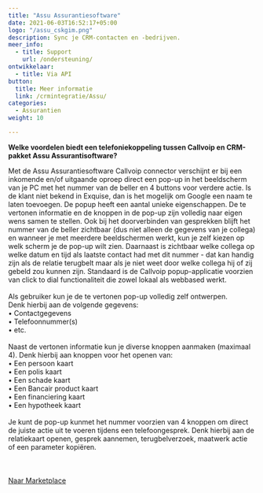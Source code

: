 ```yaml
---
title: "Assu Assurantiesoftware"
date: 2021-06-03T16:52:17+05:00
logo: "/assu_cskgim.png"
description: Sync je CRM-contacten en -bedrijven.
meer_info:
  - title: Support
    url: /ondersteuning/
ontwikkelaar:
  - title: Via API
button:
  title: Meer informatie
  link: /crmintegratie/Assu/
categories:
  - Assurantien
weight: 10

---
```


**Welke voordelen biedt een telefoniekoppeling tussen Callvoip en CRM-pakket Assu Assurantisoftware?**

Met de Assu Assurantiesoftware Callvoip connector verschijnt er bij een inkomende en/of uitgaande oproep direct een pop-up in het beeldscherm van je PC met het nummer van de beller en 4 buttons voor verdere actie. Is de klant niet bekend in Exquise, dan is het mogelijk om Google een naam te laten toevoegen. 
De popup heeft een aantal unieke eigenschappen. De te vertonen informatie en de knoppen in de pop-up zijn volledig naar eigen wens samen te stellen. Ook bij het doorverbinden van gesprekken blijft het nummer van de beller zichtbaar (dus niet alleen de gegevens van je collega) en wanneer je met meerdere beeldschermen werkt, kun je zelf kiezen op welk scherm je de pop-up wilt zien. Daarnaast is zichtbaar welke collega op welke datum en tijd als laatste contact had met dit nummer - dat kan handig zijn als de relatie terugbelt maar als je niet weet door welke collega hij of zij gebeld zou kunnen zijn. Standaard is de Callvoip popup-applicatie voorzien van click to dial functionaliteit die zowel lokaal als webbased werkt. <br>
<br>
Als gebruiker kun je de te vertonen pop-up volledig zelf ontwerpen. <br>
Denk hierbij aan de volgende gegevens: <br>
&bull; Contactgegevens <br>
&bull; Telefoonnummer(s)<br>
&bull; etc.<br>
<br>Naast de vertonen informatie kun je diverse knoppen aanmaken (maximaal 4). Denk hierbij aan knoppen voor het openen van:<br>
&bull; Een persoon kaart<br>
&bull; Een polis kaart<br>
&bull; Een schade kaart<br>
&bull; Een Bancair product kaart<br>
&bull; Een financiering kaart<br>
&bull; Een hypotheek kaart<br>
<br>
Je kunt de pop-up kunmet het nummer voorzien van 4 knoppen om direct de juiste actie uit te voeren tijdens een telefoongesprek. Denk hierbij aan de relatiekaart openen, gesprek aannemen, terugbelverzoek, maatwerk actie of een parameter kopiëren. <br>
<br>
<br><br><a href="/marketplace" class="button">Naar Marketplace</a>

